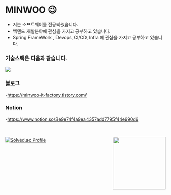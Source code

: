 # MINWOO 😉

  

-  저는 소프트웨어를 전공하였습니다.
-  백엔드 개발분야에 관심을 가지고 공부하고 있습니다.
-  Spring FrameWork , Devops, CI/CD, Infra 에 관심을 가지고 공부하고 있습니다.

### 기술스택은 다음과 같습니다.

<img src="https://img.shields.io/badge/#6DB33F?style=for-the-badge&logo=#6DB33F&logoColor=white">

### 블로그

-https://minwoo-it-factory.tistory.com/

### Notion
-https://www.notion.so/3e9e74f4a9ea4357add7795f44e990d6


<br><br>
[![Solved.ac Profile](http://mazassumnida.wtf/api/v2/generate_badge?boj=kbsserver)](https://solved.ac/kbsserver/)
<img align='right' src="https://github-readme-stats.vercel.app/api?username=minwoo1999" height="165">




</div>





